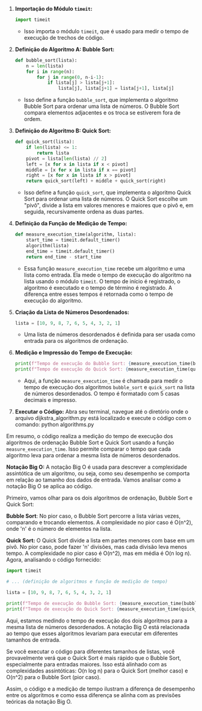 1. **Importação do Módulo `timeit`:**
   ```python
   import timeit
   ```
   - Isso importa o módulo `timeit`, que é usado para medir o tempo de execução de trechos de código.

2. **Definição do Algoritmo A: Bubble Sort:**
   ```python
   def bubble_sort(lista):
       n = len(lista)
       for i in range(n):
           for j in range(0, n-i-1):
               if lista[j] > lista[j+1]:
                   lista[j], lista[j+1] = lista[j+1], lista[j]
   ```
   - Isso define a função `bubble_sort`, que implementa o algoritmo Bubble Sort para ordenar uma lista de números. O Bubble Sort compara elementos adjacentes e os troca se estiverem fora de ordem.

3. **Definição do Algoritmo B: Quick Sort:**
   ```python
   def quick_sort(lista):
       if len(lista) <= 1:
           return lista
       pivot = lista[len(lista) // 2]
       left = [x for x in lista if x < pivot]
       middle = [x for x in lista if x == pivot]
       right = [x for x in lista if x > pivot]
       return quick_sort(left) + middle + quick_sort(right)
   ```
   - Isso define a função `quick_sort`, que implementa o algoritmo Quick Sort para ordenar uma lista de números. O Quick Sort escolhe um "pivô", divide a lista em valores menores e maiores que o pivô e, em seguida, recursivamente ordena as duas partes.

4. **Definição da Função de Medição de Tempo:**
   ```python
   def measure_execution_time(algorithm, lista):
       start_time = timeit.default_timer()
       algorithm(lista)
       end_time = timeit.default_timer()
       return end_time - start_time
   ```
   - Essa função `measure_execution_time` recebe um algoritmo e uma lista como entrada. Ela mede o tempo de execução do algoritmo na lista usando o módulo `timeit`. O tempo de início é registrado, o algoritmo é executado e o tempo de término é registrado. A diferença entre esses tempos é retornada como o tempo de execução do algoritmo.

5. **Criação da Lista de Números Desordenados:**
   ```python
   lista = [10, 9, 8, 7, 6, 5, 4, 3, 2, 1]
   ```
   - Uma lista de números desordenados é definida para ser usada como entrada para os algoritmos de ordenação.

6. **Medição e Impressão do Tempo de Execução:**
   ```python
   print(f"Tempo de execução do Bubble Sort: {measure_execution_time(bubble_sort, lista):.5f} segundos")
   print(f"Tempo de execução do Quick Sort: {measure_execution_time(quick_sort, lista):.5f} segundos")
   ```
   - Aqui, a função `measure_execution_time` é chamada para medir o tempo de execução dos algoritmos `bubble_sort` e `quick_sort` na lista de números desordenados. O tempo é formatado com 5 casas decimais e impresso.

7. **Executar o Código:**
Abra seu terminal, navegue até o diretório onde o arquivo dijkstra_algorithm.py está localizado e execute o código com o comando:
python algorithms.py

Em resumo, o código realiza a medição do tempo de execução dos algoritmos de ordenação Bubble Sort e Quick Sort usando a função `measure_execution_time`. Isso permite comparar o tempo que cada algoritmo leva para ordenar a mesma lista de números desordenados.

**Notação Big O:**
A notação Big O é usada para descrever a complexidade assintótica de um algoritmo, ou seja, como seu desempenho se comporta em relação ao tamanho dos dados de entrada. Vamos analisar como a notação Big O se aplica ao código.

Primeiro, vamos olhar para os dois algoritmos de ordenação, Bubble Sort e Quick Sort:

**Bubble Sort**:
No pior caso, o Bubble Sort percorre a lista várias vezes, comparando e trocando elementos.
A complexidade no pior caso é O(n^2), onde 'n' é o número de elementos na lista.

**Quick Sort:**
O Quick Sort divide a lista em partes menores com base em um pivô.
No pior caso, pode fazer 'n' divisões, mas cada divisão leva menos tempo.
A complexidade no pior caso é O(n^2), mas em média é O(n log n).
Agora, analisando o código fornecido:

```python
import timeit

# ... (definição de algoritmos e função de medição de tempo)

lista = [10, 9, 8, 7, 6, 5, 4, 3, 2, 1]

print(f"Tempo de execução do Bubble Sort: {measure_execution_time(bubble_sort, lista):.5f} segundos")
print(f"Tempo de execução do Quick Sort: {measure_execution_time(quick_sort, lista):.5f} segundos")
```

Aqui, estamos medindo o tempo de execução dos dois algoritmos para a mesma lista de números desordenados. A notação Big O está relacionada ao tempo que esses algoritmos levariam para executar em diferentes tamanhos de entrada.

Se você executar o código para diferentes tamanhos de listas, você provavelmente verá que o Quick Sort é mais rápido que o Bubble Sort, especialmente para entradas maiores. Isso está alinhado com as complexidades assintóticas: O(n log n) para o Quick Sort (melhor caso) e O(n^2) para o Bubble Sort (pior caso).

Assim, o código e a medição de tempo ilustram a diferença de desempenho entre os algoritmos e como essa diferença se alinha com as previsões teóricas da notação Big O.
